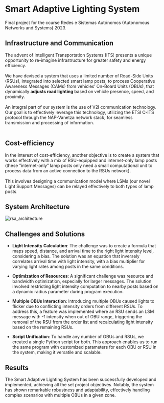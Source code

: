 # Smart Adaptive Lighting System
Final project for the course Redes e Sistemas Autónomos (Autonomous Networks and Systems) 2023.</br>

## Infrastructure and Communication  ##

The advent of Intelligent Transportation Systems (ITS) presents a unique opportunity to re-imagine infrastructure for greater safety and energy efficiency. </br> </br>
We have devised a system that uses a limited number of Road-Side Units (RSUs), integrated into selected smart lamp posts, to process Cooperative Awareness Messages (CAMs) from vehicles’ On-Board Units (OBUs), that dynamically **adjusts road lighting** based on vehicle presence, speed, and proximity. </br> </br>
An integral part of our system is the use of V2I communication technology. Our goal is to effectively leverage this technology, utilizing the ETSI C-ITS protocol through the NAP-Vanetza network stack, for seamless transmission and processing of information. </br> </br>

## Cost-efficiency ## 

In the interest of cost-efficiency, another objective is to create a system that works effectively with a mix of RSU-equipped and internet-only lamp posts (these ”internet-only” lamp posts only need a small computational unit to process data from an active connection to the RSUs network). </br> </br>
This involves designing a communication model where LSMs (our novel Light Support Messages) can be relayed effectively to both types of lamp posts. 

## System Architecture ##
![rsa_architecture](https://github.com/jp-amaral/Adaptive-Lighting-System/assets/80011136/edaf9b0c-8257-407a-9e24-a7462619691c)

## Challenges and Solutions ##

*  **Light Intensity Calculation**: The challenge was to create a formula that maps speed, distance, and arrival time to the right light intensity level, considering a bias. The solution was an equation that inversely correlates arrival time with light intensity, with a bias multiplier for varying light rates among posts in the same conditions.

*  **Optimization of Resources**: A significant challenge was resource and bandwidth optimization, especially for larger messages. The solution involved restricting light intensity computation to nearby posts based on a dynamic radius parameter during program execution.

*  **Multiple OBUs Interaction**: Introducing multiple OBUs caused lights to flicker due to conflicting intensity orders from different RSUs. To address this, a feature was implemented where an RSU sends an LSM message with -1 intensity when out of OBU range, triggering the removal of the RSU from the order list and recalculating light intensity based on the remaining RSUs.

*  **Script Unification**: To handle any number of OBUs and RSUs, we created a single Python script for both. This approach enables us to run the same program with customized parameters for each OBU or RSU in the system, making it versatile and scalable.


## Results ##

The Smart Adaptive Lighting System has been successfully developed and implemented, achieving all the set project objectives. Notably, the system has shown remarkable robustness and adaptability, effectively handling complex scenarios with multiple OBUs in a given zone.
